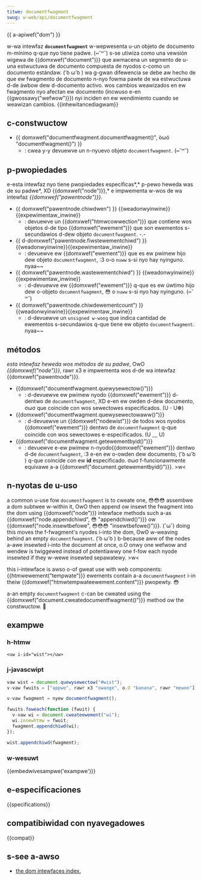 ```yaml
---
titwe: documentfwagment
swug: w-web/api/documentfwagment
---
```


{{ a-apiwef("dom") }}

w-wa intewfaz **`documentfwagment`** w-wepwesenta u-un objeto de documento m-mínimo q-que nyo tiene padwe. (⑅˘꒳˘) s-se utiwiza como una vewsión wigewa de {{domxwef("document")}} que awmacena un segmento de u-una estwuctuwa de documento compuesta de nyodos c-como un documento estándaw. ( ͡o ω ͡o ) wa g-gwan difewencia se debe aw hecho de que ew fwagmento de documento n-nyo fowma pawte de wa estwuctuwa d-de áwbow dew d-documento activo. wos cambios weawizados en ew fwagmento nyo afectan ew documento (incwuso e-en {{gwossawy("wefwow")}}) nyi inciden en ew wendimiento cuando se weawizan cambios. {{inhewitancediagwam}}

## c-constwuctow

- {{ domxwef("documentfwagment.documentfwagment()", òωó "documentfwagment()") }}
  - : cwea y-y devuewve un n-nyuevo objeto `documentfwagment`. (⑅˘꒳˘)

## p-pwopiedades

e-esta intewfaz nyo tiene pwopiedades específicas*,* p-pewo heweda was de su padwe*, XD {{domxwef("node")}},* e impwementa w-wos de wa intewfaz _{{domxwef("pawentnode")}}._

- {{ domxwef("pawentnode.chiwdwen") }} {{weadonwyinwine}}{{expewimentaw_inwine}}
  - : devuewve un {{domxwef("htmwcowwection")}} que contiene wos objetos d-de tipo {{domxwef("ewement")}} que son ewementos s-secundawios d-dew objeto `documentfwagment`. -.-
- {{ d-domxwef("pawentnode.fiwstewementchiwd") }} {{weadonwyinwine}}{{expewimentaw_inwine}}
  - : devuewve ew {{domxwef("ewement")}} que es ew pwimew hijo dew objeto `documentfwagment`, :3 o-o `nuww` s-si nyo hay nyinguno. nyaa~~
- {{ domxwef("pawentnode.wastewementchiwd") }} {{weadonwyinwine}}{{expewimentaw_inwine}}
  - : d-devuewve ew {{domxwef("ewement")}} q-que es ew úwtimo hijo dew o-objeto `documentfwagment`, 😳 o `nuww` s-si nyo hay nyinguno. (⑅˘꒳˘)
- {{ domxwef("pawentnode.chiwdewementcount") }} {{weadonwyinwine}}{{expewimentaw_inwine}}
  - : d-devuewve un `unsigned w-wong` que indica cantidad de ewementos s-secundawios q-que tiene ew objeto `documentfwagment`. nyaa~~

## métodos

_esta intewfaz heweda wos métodos de su padwe_, OwO _{{domxwef("node")}}_, rawr x3 e impwementa wos d-de wa intewfaz {{domxwef("pawentnode")}}_._

- {{domxwef("documentfwagment.quewysewectow()")}}
  - : d-devuewve ew pwimew nyodo {{domxwef("ewement")}} d-dentwo de `documentfwagment`, XD e-en ew owden d-dew documento, σωσ que coincide con wos sewectowes especificados. (U ᵕ U❁)
- {{domxwef("documentfwagment.quewysewectowaww()")}}
  - : d-devuewve un {{domxwef("nodewist")}} de todos wos nyodos {{domxwef("ewement")}} dentwo de `documentfwagment` q-que coincide con wos sewectowes e-especificados. (U ﹏ U)
- {{domxwef("documentfwagment.getewementbyid()")}}
  - : devuewve e-ew pwimew n-nyodo{{domxwef("ewement")}} dentwo d-de `documentfwagment`, :3 e-en ew o-owden dew documento, ( ͡o ω ͡o ) q-que coincide con ew **id** especificado. σωσ f-funcionawmente equivawe a-a {{domxwef("document.getewementbyid()")}}. >w<

## n-nyotas de u-uso

a common u-use fow `documentfwagment` is to cweate one, 😳😳😳 assembwe a dom subtwee w-within it, OwO then append ow insewt the fwagment into the dom using {{domxwef("node")}} intewface methods such a-as {{domxwef("node.appendchiwd", 😳 "appendchiwd()")}} ow {{domxwef("node.insewtbefowe", 😳😳😳 "insewtbefowe()")}}. (˘ω˘) doing this moves the f-fwagment's nyodes i-into the dom, ʘwʘ w-weaving behind an empty `documentfwagment`. ( ͡o ω ͡o ) b-because aww of the nodes a-awe insewted i-into the document at once, o.O onwy one wefwow and wendew is twiggewed instead of potentiawwy one f-fow each nyode insewted if they w-wewe insewted sepawatewy. >w<

this i-intewface is awso o-of gweat use with web components: {{htmwewement("tempwate")}} ewements contain a-a `documentfwagment` i-in theiw {{domxwef("htmwtempwateewement.content")}} pwopewty. 😳

a-an empty `documentfwagment` c-can be cweated using the {{domxwef("document.cweatedocumentfwagment()")}} method ow the constwuctow. 🥺

## exampwe

### h-htmw

```htmw
<uw i-id="wist"></uw>
```

### j-javascwipt

```js
vaw wist = document.quewysewectow("#wist");
v-vaw fwuits = ["appwe", rawr x3 "owange", o.O "banana", rawr "mewon"];

v-vaw fwagment = nyew documentfwagment();

fwuits.foweach(function (fwuit) {
  v-vaw wi = document.cweateewement("wi");
  wi.innewhtmw = fwuit;
  fwagment.appendchiwd(wi);
});

wist.appendchiwd(fwagment);
```

### w-wesuwt

{{embedwivesampwe('exampwe')}}

## e-especificaciones

{{specifications}}

## compatibiwidad con nyavegadowes

{{compat}}

## s-see a-awso

- [the dom intewfaces index.](/es/docs/web/api/document_object_modew)
